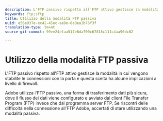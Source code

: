 ```yaml
---
description: L'FTP passivo rispetto all'FTP attivo gestisce la modalità in cui vengono stabilite le connessioni con la porta e questa scelta ha alcune implicazioni a livello di firewall.
keywords: ftp;sftp
title: Utilizzo della modalità FTP passiva
uuid: e56e937e-ec42-45ec-ae8e-8a8ea1b76f3f
translation-type: tm+mt
source-git-commit: 99ee24efaa517e8da700c67818c111c4aa90dc02

---
```



# Utilizzo della modalità FTP passiva

L'FTP passivo rispetto all'FTP attivo gestisce la modalità in cui vengono stabilite le connessioni con la porta e questa scelta ha alcune implicazioni a livello di firewall.

Adobe utilizza l'FTP passivo, una forma di trasferimento dati più sicura, dove il flusso dei dati viene configurato e avviato dal client File Transfer Program (FTP) invece che dal programma server FTP. Se riscontri delle difficoltà nella connessione all'FTP Adobe, accertati di stare utilizzando una modalità passiva.
